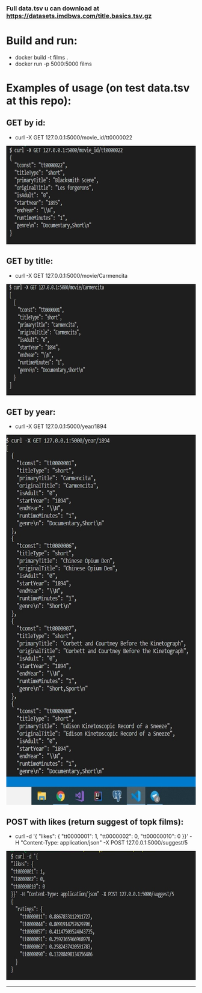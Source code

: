 ### Full data.tsv u can download at  https://datasets.imdbws.com/title.basics.tsv.gz

# Build and run:

* docker build -t films .
* docker run -p 5000:5000 films

# Examples of usage (on test data.tsv at this repo):

## GET by id:
* curl -X GET 127.0.0.1:5000/movie_id/tt0000022

<img src="images/1.jpg" height=262 width=709>



## GET by title:
* curl -X GET 127.0.0.1:5000/movie/Carmencita

<img src="images/2.jpg" height=296 width=812>



## GET by year:
* curl -X GET 127.0.0.1:5000/year/1894

<img src="images/3.jpg" height=985 width=624>



## POST with likes (return suggest of topk films):
* curl -d '{
"likes": {
"tt0000001": 1,
"tt0000002": 0,
"tt00000010": 0
}}' -H "Content-Type: application/json" -X POST 127.0.0.1:5000/suggest/5

<img src="images/4.jpg" height=343 width=753>


---


